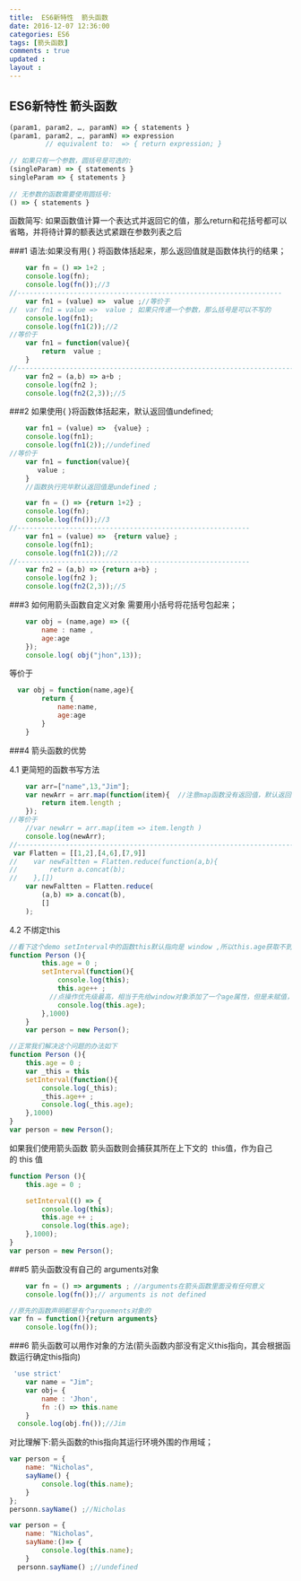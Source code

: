 ```yaml
---
title:  ES6新特性  箭头函数 
date: 2016-12-07 12:36:00
categories: ES6
tags: [箭头函数]
comments : true 
updated : 
layout : 
---
```


## ES6新特性  箭头函数

```javascript
(param1, param2, …, paramN) => { statements }  
(param1, param2, …, paramN) => expression  
         // equivalent to:  => { return expression; }  
  
// 如果只有一个参数，圆括号是可选的:  
(singleParam) => { statements }  
singleParam => { statements }  
  
// 无参数的函数需要使用圆括号:  
() => { statements }  
```

函数简写: 如果函数值计算一个表达式并返回它的值，那么return和花括号都可以省略，并将待计算的额表达式紧跟在参数列表之后

###1 语法:如果没有用{ }  将函数体括起来，那么返回值就是函数体执行的结果； 

```javascript
 	var fn = () => 1+2 ;
    console.log(fn);
    console.log(fn());//3
//------------------------------------------------------------------
    var fn1 = (value) =>  value ;//等价于
//  var fn1 = value =>  value ; 如果只传递一个参数，那么括号是可以不写的
    console.log(fn1);
    console.log(fn1(2));//2
//等价于 
	var fn1 = function(value){
   		return  value ;
	}
//----------------------------------------------------------------------
    var fn2 = (a,b) => a+b ;
    console.log(fn2 );
    console.log(fn2(2,3));//5
```

###2 如果使用{  }将函数体括起来，默认返回值undefined;

```javascript
	var fn1 = (value) =>  {value} ;
    console.log(fn1);
    console.log(fn1(2));//undefined
//等价于
	var fn1 = function(value){
       value ;
	}
    //函数执行完毕默认返回值是undefined ;
```

```javascript
 	var fn = () => {return 1+2} ;
    console.log(fn);
    console.log(fn());//3
//----------------------------------------------------------
    var fn1 = (value) =>  {return value} ;
    console.log(fn1);
    console.log(fn1(2));//2
//----------------------------------------------------------
    var fn2 = (a,b) => {return a+b} ;
    console.log(fn2 );
    console.log(fn2(2,3));//5
```

###3 如何用箭头函数自定义对象  需要用小括号将花括号包起来；

```javascript
	var obj = (name,age) => ({
        name : name ,
        age:age
    });
	console.log( obj("jhon",13));
```

等价于

```javascript
  var obj = function(name,age){
        return {
            name:name,
            age:age
        }
    }
```

###4 箭头函数的优势

4.1 更简短的函数书写方法

```javascript
 	var arr=["name",13,"Jim"];
    var newArr = arr.map(function(item){  //注意map函数没有返回值，默认返回值是undefined
        return item.length ;
    });
//等价于
    //var newArr = arr.map(item => item.length )
    console.log(newArr);
//-----------------------------------------------------------------------
 var Flatten = [[1,2],[4,6],[7,9]]
//    var newFaltten = Flatten.reduce(function(a,b){
//        return a.concat(b);
//    },[])
    var newFaltten = Flatten.reduce(
        (a,b) => a.concat(b),
        []
    );
```

4.2 不绑定this

```javascript
//看下这个demo setInterval中的函数this默认指向是	window ,所以this.age获取不到值,等价于undefined++,结果是NaN;
function Person (){
        this.age = 0 ;
        setInterval(function(){
          	console.log(this);
            this.age++ ;  
          //点操作优先级最高，相当于先给window对象添加了一个age属性，但是未赋值，默认值是undefined
            console.log(this.age);
        },1000)
    }
    var person = new Person();
```

```javascript
//正常我们解决这个问题的办法如下
function Person (){
    this.age = 0 ;
    var _this = this
    setInterval(function(){
        console.log(_this);
        _this.age++ ;
        console.log(_this.age);
    },1000)
}
var person = new Person();
```

如果我们使用箭头函数 箭头函数则会捕获其所在上下文的  this值，作为自己的 this 值

```javascript
function Person (){
    this.age = 0 ;

    setInterval(() => {
        console.log(this);
        this.age ++ ;
        console.log(this.age);
    },1000);
}
var person = new Person();
```

###5 箭头函数没有自己的 arguments对象

```javascript
	var fn = () => arguments ; //arguments在箭头函数里面没有任何意义
    console.log(fn());// arguments is not defined
```

```javascript
//原先的函数声明都是有个arguements对象的
var fn = function(){return arguments}
    console.log(fn());
```

###6 箭头函数可以用作对象的方法(箭头函数内部没有定义this指向，其会根据函数运行确定this指向)

```javascript
 'use strict'
    var name = "Jim";
    var obj= {
        name : 'Jhon',
        fn :() => this.name
    }
  console.log(obj.fn());//Jim
```

对比理解下:箭头函数的this指向其运行环境外围的作用域；

```javascript
var person = {
    name: "Nicholas",
    sayName() {
        console.log(this.name);
    }
};
personn.sayName() ;//Nicholas
```

```javascript
var person = {
    name: "Nicholas",
    sayName:()=> {
        console.log(this.name);
    }
  personn.sayName() ;//undefined
```



